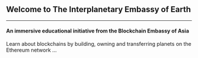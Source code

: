 ## Welcome to The Interplanetary Embassy of Earth
--------------------------------------------------

#### An immersive educational initiative from the Blockchain Embassy of Asia

Learn about blockchains by building, owning and transferring planets on the Ethereum network ...